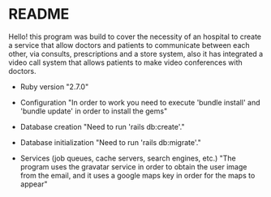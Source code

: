 # README

  Hello! this program was build to cover the necessity of an hospital to create a service that allow doctors and patients to communicate between each other, via consults, prescriptions and a store system, also it has integrated a video call system that allows patients to make video conferences with doctors.

* Ruby version "2.7.0"

* Configuration "In order to work you need to execute 'bundle install' and 'bundle update' in order to install the gems" 

* Database creation "Need to run 'rails db:create'."

* Database initialization "Need to run 'rails db:migrate'."

* Services (job queues, cache servers, search engines, etc.) "The program uses the gravatar service in order to obtain the user image from the email, and it uses a google maps key in order for the maps to appear"

